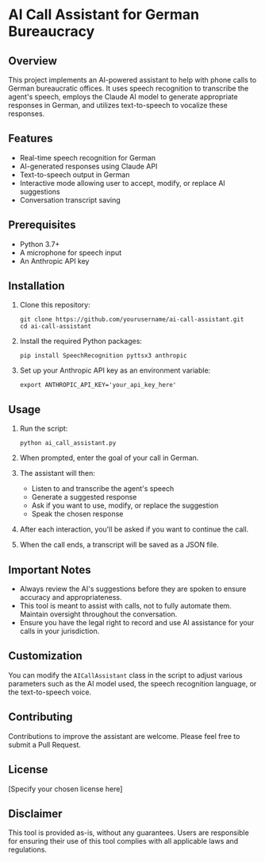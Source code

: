 # AI Call Assistant for German Bureaucracy

## Overview

This project implements an AI-powered assistant to help with phone calls to German bureaucratic offices. It uses speech recognition to transcribe the agent's speech, employs the Claude AI model to generate appropriate responses in German, and utilizes text-to-speech to vocalize these responses.

## Features

- Real-time speech recognition for German
- AI-generated responses using Claude API
- Text-to-speech output in German
- Interactive mode allowing user to accept, modify, or replace AI suggestions
- Conversation transcript saving

## Prerequisites

- Python 3.7+
- A microphone for speech input
- An Anthropic API key

## Installation

1. Clone this repository:
   ```
   git clone https://github.com/yourusername/ai-call-assistant.git
   cd ai-call-assistant
   ```

2. Install the required Python packages:
   ```
   pip install SpeechRecognition pyttsx3 anthropic
   ```

3. Set up your Anthropic API key as an environment variable:
   ```
   export ANTHROPIC_API_KEY='your_api_key_here'
   ```

## Usage

1. Run the script:
   ```
   python ai_call_assistant.py
   ```

2. When prompted, enter the goal of your call in German.

3. The assistant will then:
   - Listen to and transcribe the agent's speech
   - Generate a suggested response
   - Ask if you want to use, modify, or replace the suggestion
   - Speak the chosen response

4. After each interaction, you'll be asked if you want to continue the call.

5. When the call ends, a transcript will be saved as a JSON file.

## Important Notes

- Always review the AI's suggestions before they are spoken to ensure accuracy and appropriateness.
- This tool is meant to assist with calls, not to fully automate them. Maintain oversight throughout the conversation.
- Ensure you have the legal right to record and use AI assistance for your calls in your jurisdiction.

## Customization

You can modify the `AICallAssistant` class in the script to adjust various parameters such as the AI model used, the speech recognition language, or the text-to-speech voice.

## Contributing

Contributions to improve the assistant are welcome. Please feel free to submit a Pull Request.

## License

[Specify your chosen license here]

## Disclaimer

This tool is provided as-is, without any guarantees. Users are responsible for ensuring their use of this tool complies with all applicable laws and regulations.